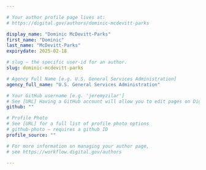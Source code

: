 ```yaml
---

# Your author profile page lives at:
# https://digital.gov/authors/dominic-mcdevitt-parks

display_name: "Dominic McDevitt-Parks"
first_name: "Dominic"
last_name: "McDevitt-Parks"
expirydate: 2025-02-18

# slug — the specific user-id for an author.
slug: dominic-mcdevitt-parks

# Agency Full Name [e.g. U.S. General Services Administration]
agency_full_name: "U.S. General Services Administration"

# Your GitHub username [e.g. 'jeremyzilar']
# See [URL] Having a GitHub account will allow you to edit pages on DigitalGov. The image used in your GitHub account can also be used to populate your digital.gov profile photo.
github: ""

# Profile Photo
# See [URL] for a full list of profile photo options
# github-photo — requires a github ID
profile_source: ""

# For more information on managing your author page,
# see https://workflow.digital.gov/authors

---
```


